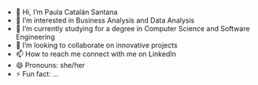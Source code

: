 - 👋 Hi, I’m Paula Catalán Santana
- 👀 I’m interested in Business Analysis and Data Analysis 
- 🌱 I’m currently studying for a degree in Computer Science and Software Engineering 
- 💞️ I’m looking to collaborate on innovative projects 
- 📫 How to reach me connect with me on LinkedIn 
- 😄 Pronouns: she/her 
- ⚡ Fun fact: ...

